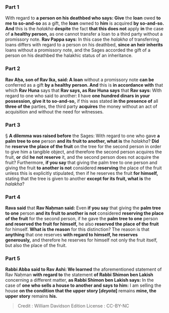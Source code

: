 
### Part 1
With regard to <b>a person on his deathbed who says: Give</b> the <b>loan</b> owed <b>to me to so-and-so</b> as a gift, the <b>loan</b> owned to <b>him</b> is acquired <b>by so-and-so. And</b> this is the <i>halakha</i> <b>despite</b> the fact <b>that this does not</b> apply <b>in</b> the case of <b>a healthy person,</b> as one cannot transfer a loan to a third party without a promissory note. <b>Rav Pappa says:</b> In this case the <i>halakha</i> of transferring loans differs with regard to a person on his deathbed, <b>since an heir inherits</b> loans without a promissory note, and the Sages accorded the gift of a person on his deathbed the halakhic status of an inheritance.

### Part 2
<b>Rav Aḥa, son of Rav Ika, said: A loan</b> without a promissory note <b>can be</b> conferred as a gift <b>by a healthy person. And</b> this is <b>in accordance with</b> that which <b>Rav Huna</b> says that <b>Rav says, as Rav Huna says</b> that <b>Rav says:</b> With regard to one who said to another: <b>I</b> have <b>one hundred dinars in your possession, give it to so-and-so,</b> if this was stated <b>in the presence of</b> all <b>three of the</b> parties, the third party <b>acquires</b> the money without an act of acquisition and without the need for witnesses.

### Part 3
§ <b>A dilemma was raised before</b> the Sages: With regard to one who gave <b>a palm tree to one</b> person <b>and its fruit to another, what is</b> the <i>halakha</i>? <b>Did</b> he <b>reserve the place of the fruit</b> on the tree for the second person in order to give him a tangible object, and therefore the second person acquires the fruit, <b>or</b> did <b>he not reserve</b> it, and the second person does not acquire the fruit? Furthermore, <b>if you say</b> that giving the palm tree to one person and giving the fruit <b>to another is not</b> considered <b>reserving</b> the place of the fruit unless this is explicitly stipulated, then if he reserves the fruit <b>for himself,</b> stating that the tree is given to another <b>except for its fruit, what is</b> the <i>halakha</i>?

### Part 4
<b>Rava said</b> that <b>Rav Naḥman said:</b> Even <b>if you say</b> that giving the <b>palm tree to one</b> person <b>and its fruit to another is not</b> considered <b>reserving the place of the fruit</b> for the second person, if he gave the <b>palm tree to one</b> person <b>and reserved the fruit for himself,</b> he also <b>reserved the place of the fruit</b> for himself. <b>What is the reason</b> for this distinction? The reason is that <b>anything</b> that one reserves <b>with regard to himself, he reserves generously,</b> and therefore he reserves for himself not only the fruit itself, but also the place of the fruit.

### Part 5
<b>Rabbi Abba said to Rav Ashi: We learned</b> the aforementioned statement of Rav Naḥman <b>with regard to</b> the statement <b>of Rabbi Shimon ben Lakish</b> concerning a different matter, <b>as Rabbi Shimon ben Lakish says:</b> In the case of <b>one who sells a house to another and says to him:</b> I am selling the house <b>on the condition that the upper story [<i>deyota</i>]</b> remains <b>mine, the upper story</b> remains <b>his.</b>

>Credit : William Davidson Edition
>License : CC-BY-NC
